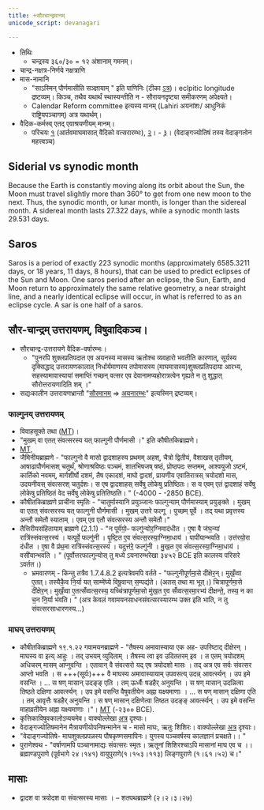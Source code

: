 ```yaml
---
title: +सौरचान्द्रमानम्
unicode_script: devanagari

---
```


- तिथिः
    - चन्द्रस्य ३६०/३० = १२ अंशानाम् गमनम्।
- चान्द्र-नक्षत्र-निर्णये नक्षत्राणि
- मास-नामानि
    - "साऽस्मिन् पौर्णमासीति सञ्ज्ञायाम् " इति पाणिनिः (टीका [ऽत्र](https://ashtadhyayi.github.io//sutra-details/?sutra=4.2.21))। eclpitic longitude द्रष्टव्यम्। किञ्च, तथैव यथार्थं स्थास्यन्तीति न - सौरायनदृष्ट्या समीकरणम् अपेक्ष्यते।
    - Calendar Reform committee इत्यस्य मानम् (Lahiri अयनांशः/ आधुनिकं राष्ट्रियपञ्चागम्) अत्र यथार्थम्। 
- वैदिक-कर्मस्व् एतद् एवाश्रयणीयम् मानम्।
    - परिचयः [१](http://indiafacts.org/vedic-system-of-chronology/) (आर्तवमाघमासात् वैदिको वत्सरारम्भः), [२](http://indiafacts.org/of-vedic-system/)। - [३](http://indiafacts.org/vedic-chronology-vedanga-jyotisha/)। (वेदाङ्गज्योतिषं तस्य वेदाङ्गत्वेन महत्त्वञ्च)

## Siderial vs synodic month
Because the Earth is constantly moving along its orbit about the Sun, the Moon must travel slightly more than 360° to get from one new moon to the next. Thus, the synodic month, or lunar month, is longer than the sidereal month. A sidereal month lasts 27.322 days, while a synodic month lasts 29.531 days.

## Saros
Saros is a period of exactly 223 synodic months (approximately 6585.3211 days, or 18 years, 11 days, 8 hours), that can be used to predict eclipses of the Sun and Moon. One saros period after an eclipse, the Sun, Earth, and Moon return to approximately the same relative geometry, a near straight line, and a nearly identical eclipse will occur, in what is referred to as an eclipse cycle. A sar is one half of a saros.

## सौर-चान्द्रम् उत्तरायणम्, विषुवादिकञ्च।
- सौरचान्द्र-उत्तरायणे वैदिक\-वर्षारम्भः।
    - "पुनरपि शुक्लप्रतिपदात एव अयनस्य मासस्य ऋतोश्च व्यवहारो भवतीति कारणात्, सूर्यस्य दृक्सिद्धाद् उत्तरायणकालात् निर्धार्यमाणस्य तपोमासस्य (माघमासस्य)शुक्लप्रतिपदाया आरभ्य, सहस्यामावास्यायां समाप्तिं गच्छन् वत्सर एव देवानामप्यहोरात्रत्वेन गृह्यते न तु शुद्धात् सौरोत्तरायणादिति शम् ।" 
- सद्यःकालीन उत्तरायणभ्रान्तौ "[सौरमानम्](../saura-mAnam/) =\> [अयनारम्भः](../saura-mAnam/solstice/)" इत्यस्मिन् द्रष्टव्यम्।

### फाल्गुनय् उत्तरायणम्
- विवाहसूक्ते तथा ([MT](https://twitter.com/blog_supplement/status/1214057993840578561))।
- "मुखम् वा एतत् संवत्सरस्य यत् फाल्गुनी पौर्णमासी ।" इति कौषीतकिब्राह्मणे।
- [MT](https://twitter.com/blog_supplement/status/1213682073132818437),
- जैमिनीयब्राह्मणे - "फाल्गुनो वै मासो द्वादशाहस्य प्रथमम् अहश्, चैत्रो द्वितीयं, वैशाखस् तृतीयम्, आषाढापौर्णमासश् चतुर्थं, श्रोणाश्रविष्ठः पञ्चमं, शातभिषजष् षष्ठं, प्रोष्ठपदः सप्तमम्, आश्वयुजो ऽष्टमं, कार्तिको नवमम्, मार्गशीर्षो दशमं, तैष एकादशं, माघो द्वादशं, प्रायणीय एवातिरात्रस् त्रयोदशो मास, उदयनीयस् संवत्सरश् चतुर्दशः। स एष द्वादशाहस् सर्वेषु लोकेषु प्रतिष्ठितः। स य एवम् एतं द्वादशाहं सर्वेषु लोकेषु प्रतिष्ठितं वेद सर्वेषु लोकेषु प्रतितिष्ठति। " (-4000 - -2850 BCE).
- कौषीतकिब्राह्मणे प्राचीना स्मृतिः - "चातुर्मास्यानि प्रयुञ्जानः फाल्गुन्याम् पौर्णमास्याम् प्रयुङ्क्ते । मुखम् वा एतत् संवत्सरस्य यत् फाल्गुनी पौर्णमासी । मुखम् उत्तरे फल्गू । पुच्छम् पूर्वे । तद् यथा प्रवृत्तस्य अन्तौ समेतौ स्याताम् । एवम् एव एतौ संवत्सरस्य अन्तौ समेतौ।"
- तैत्तिरीयसंहितायाम् ब्राह्मणे (2.1.1) - "न पूर्व॑यो॒ᳶ फल्गु॑न्योर॒ग्निमाद॑धीत । ए॒षा वै ज॑घ॒न्या॑ रात्रि॑स्संवत्स॒रस्य॑ । यत्पूर्वे॒ फल्गु॑नी । पृ॒ष्टि॒त ए॒व सं॑वत्स॒रस्या॒ग्निमा॒धाय॑ । पापी॑यान्भवति । उत्त॑रयो॒रा द॑धीत । ए॒षा वै प्र॑थ॒मा रात्रि॑स्संवत्स॒रस्य॑ । यदुत्त॑रे॒ फल्गु॑नी । मु॒ख॒त ए॒व सं॑वत्स॒रस्या॒ग्निमा॒धाय॑ । वसी॑यान्भवति । " (पूर्वोत्तरफाल्गुन्योस् तु मध्ये ऽयनारम्भरेखा ३४५२ BCE इति कालस्य परिसरे ऽवर्तत।)
    - भ्रमवारणम् - किन्तु तत्रैव 1.7.4.8.2 इत्यत्रेवमपि वर्तते - "फल्गुनीपूर्णमा॒से दी॑क्षेर॒न्। मुखँ॒व्वा ए॒तत्। तस्यैकै॒व नि॒र्या यत् साम्मे॑घ्ये विषू॒वान्त् स॒म्पद्य॑ते। (अतस् तथा मा भूत्।) चित्रापूर्णमा॒से दी॑क्षेर॒न्। मुखँ॒व्वा ए॒तत्सँ॑व्वत्स॒रस्य॒ यच्चि॑त्रापूर्णमा॒सो मु॑ख॒त ए॒व सँ॑व्वत्स॒रमा॒रभ्य॑ दीक्षन्ते॒, तस्य॒ न का च॒न नि॒र्या भ॑वति। " (अत्र केवलं गवामयनसाधनसंवत्सरस्यारम्भ उक्त इति भाति, न तु संवत्सरसाधारणस्य…)

### माघय् उत्तरायणम्
- कौषीतकिब्राह्मणे १९.१.२२ गवामयनब्राह्मणे - "तैषस्य अमावास्याया एक अह- उपरिष्टाद् दीक्षेरन्  । माघस्य वा इत्य् आहुः  ।  तद् उभयम् व्युदिताम् । तैषस्य त्वा इव उदिततरम् इव । त एतम् त्रयोदशम् अधिचरम् मासम् आप्नुवन्ति । एतावान् वै संवत्सरो यद् एष त्रयोदशो मासः । तद् अत्र एव सर्वः संवत्सर आप्तो भवति । स +++(सूर्यः)+++ वै माघस्य अमावास्यायाम् उपवसत्य् उदन्न् आवर्त्स्यन् । उप इमे वसन्ति । … स षण् मासान् उदङ्ङ् एति  । तम् ऊर्ध्वैः षडहैर् अनुयन्ति  । स षण् मासान् उदन्नित्वा तिष्ठते दक्षिणा आवर्त्स्यन्  । उप इमे वसन्ति वैषुवतीयेन अह्ना यक्ष्यमाणाः  । … स षण् मासान् दक्षिणा एति  । तम् आवृत्तैः षडहैर् अनुयन्ति  । स षण् मासान् दक्षिणेत्वा तिष्ठत उदङ्ङ् आवर्त्स्यन्  । उप इमे वसन्ति माहाव्रतीयेन अह्ना यक्ष्यमाणाः  ।"। [MT](https://twitter.com/blog_supplement/status/1213682073132818437) (-२३०० BCE).
- कृत्तिकाविषुवकालोऽप्ययमेव। वाक्योल्लेखा [अत्र](../naxatram/chAndra-naxatram/) दृश्याः।
- वेदाङ्गज्योतिषमानेन मैत्रायणीयोपनिषन्मानेन च \- मासो माघः, ऋतुः शिशिरः। वाक्योल्लेखा [अत्र](../naxatram/chAndra-naxatram/) दृश्याः।
- "वेदाङ्गज्योतिषे- माघशुक्लप्रपन्नस्य पौषकृष्णसमापिनः। युगस्य पञ्चवर्षस्य कालज्ञानं प्रचक्षते।। "
- पुराणेश्वथ - "वर्षाणामपि पञ्चानामाद्यः संवत्सरः स्मृतः। ऋतूनां शिशिरश्चाऽपि मासानां माघ एव च ।। ब्रह्माण्डपुराणे (पूर्वभागे २४।१४१) वायुपुराणे(१।१५३।११३) लिङ्गपुराणे (१।६१।५२) च।"

## मासाः
- द्वादश वा त्रयोदश वा संवत्सरस्य मासाः ।  – शतपथब्राह्मणे (२।२।३।२७)
